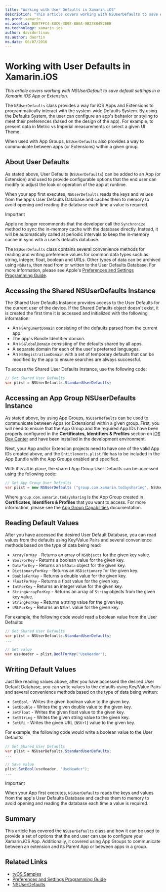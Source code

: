 ```yaml
---
title: "Working with User Defaults in Xamarin.iOS"
description: "This article covers working with NSUserDefaults to save default settings in a Xamarin iOS app or extension. It describes NSUserDefaults at a high level and discusses how to read and write values."
ms.prod: xamarin
ms.assetid: DAE7FFC4-B8C9-4D9E-886A-9B2388452EEB
ms.technology: xamarin-ios
author: davidortinau
ms.author: daortin
ms.date: 06/07/2016
---
```


# Working with User Defaults in Xamarin.iOS

_This article covers working with NSUserDefault to save default settings in a Xamarin.iOS App or Extension._

The `NSUserDefaults` class provides a way for iOS Apps and Extensions to programmatically interact with the system-wide Defaults System. By using the Defaults System, the user can configure an app's behavior or styling to meet their preferences (based on the design of the app). For example, to present data in Metric vs Imperial measurements or select a given UI Theme.

When used with App Groups, `NSUserDefaults` also provides a way to communicate between apps (or Extensions) within a given group.

<a name="About-User-Defaults"></a>

## About User Defaults

As stated above, User Defaults (`NSUserDefaults`) can be added to an App (or Extension) and used to provide configurable options that the end user can modify to adjust the look or operation of the app at runtime.

When your app first executes, `NSUserDefaults` reads the keys and values from the app's User Defaults Database and caches them to memory to avoid opening and reading the database each time a value is required. 

> [!IMPORTANT]
> Apple no longer recommends that the developer call the `Synchronize` method to sync the in-memory cache with the database directly. Instead, it will be automatically called at periodic intervals to keep the in-memory cache in sync with a user’s defaults database.

The `NSUserDefaults` class contains several convenience methods for reading and writing preference values for common data types such as: string, integer, float, boolean and URLs. Other types of data can be archived using `NSData`, then read from or written to the User Defaults Database. For more information, please see Apple's [Preferences and Settings Programming Guide](https://developer.apple.com/library/mac/documentation/Cocoa/Conceptual/UserDefaults/Introduction/Introduction.html#//apple_ref/doc/uid/10000059i).

<a name="Accessing-the-Shared-NSUserDefaults-Instance"></a>

## Accessing the Shared NSUserDefaults Instance 

The Shared User Defaults Instance provides access to the User Defaults for the current user of the device. If the Shared Defaults object doesn't exist, it is created the first time it is accessed and initialized with the following information:

- An `NSArgumentDomain` consisting of the defaults parsed from the current app.
- The app's Bundle Identifier domain.
- An `NSGlobalDomain` consisting of the defaults shared by all apps.
- A separate domain for each of the user's preferred languages.
- An `NSRegistrationDomain` with a set of temporary defaults that can be modified by the app to ensure searches are always successful.

To access the Shared User Defaults Instance, use the following code:

```csharp
// Get Shared User Defaults
var plist = NSUserDefaults.StandardUserDefaults;
```

<a name="Accessing-an-App-Group-NSUserDefaults-Instance"></a>

## Accessing an App Group NSUserDefaults Instance

As stated above, by using App Groups, `NSUserDefaults` can be used to communicate between Apps (or Extensions) within a given group. First, you will need to ensure that the App Group and the required App IDs have been properly configured in the **Certificates, Identifiers & Profiles** section on [iOS Dev Center](https://developer.apple.com/devcenter/ios/) and have been installed in the development environment.

Next, your App and/or Extension projects need to have one of the valid App IDs created above, and the `Entitlements.plist` file has to be included in the App Bundle with the App Groups enabled and specified.

With this all in place, the shared App Group User Defaults can be accessed using the following code:

```csharp
// Get App Group User Defaults
var plist = new NSUserDefaults ("group.com.xamarin.todaysharing", NSUserDefaultsType.SuiteName);
```

Where `group.com.xamarin.todaysharing` is the App Group created in **Certificates, Identifiers & Profiles** that you want to access. For more information, please see the [App Group Capabilities](~/ios/deploy-test/provisioning/capabilities/app-groups-capabilities.md) documentation.

<a name="Reading-Default-Values"></a>

## Reading Default Values

After you have accessed the desired User Default Database, you can read values from the defaults using Key/Value Pairs and several convenience methods based on the type of data being read:

- `ArrayForKey` - Returns an array of `NSObjects` for the given key value.
- `BoolForKey` - Returns a boolean value for the given key.
- `DataForKey` - Returns an `NSData` object for the given key.
- `DictionaryForKey` - Returns an `NSDictionary` for the given key.
- `DoubleForKey` - Returns a double value for the given key.
- `FloatForKey` - Returns a float value for the given key.
- `IntForKey` - Returns an integer value for the given key.
- `StringArrayForKey` - Returns an array of `String` objects from the given key value.
- `StringForKey` - Returns a string value for the given key.
- `URLForKey` - Returns an `NSUrl` value for the given key.

For example, the following code would read a boolean value from the User Defaults:

```csharp
// Get Shared User Defaults
var plist = NSUserDefaults.StandardUserDefaults;
...

// Get value
var useHeader = plist.BoolForKey("UseHeader");

```

<a name="Writing-Default-Values"></a>

## Writing Default Values

Just like reading values above, after you have accessed the desired User Default Database, you can write values to the defaults using Key/Value Pairs and several convenience methods based on the type of data being written:

- `SetBool` - Writes the given boolean value to the given key.
- `SetDouble` - Writes the given double value to the given key.
- `SetFloat` - Writes the given float value to the given key.
- `SetString` - Writes the given string value to the given key.
- `SetURL` - Writes the given URL (`NSUrl`) value to the given key.

For example, the following code would write a boolean value to the User Defaults:

```csharp
// Get Shared User Defaults
var plist = NSUserDefaults.StandardUserDefaults;
...

// Save value
plist.SetBool(useHeader, "UseHeader");
...

```

> [!IMPORTANT]
> When your App first executes, `NSUserDefaults` reads the keys and values from the app's User Defaults Database and caches them to memory to avoid opening and reading the database each time a value is required.

<a name="Summary"></a>

## Summary

This article has covered the `NSUserDefaults` class and how it can be used to provide a set of options that the end user can use to configure your Xamarin.iOS App. Additionally, it covered using App Groups to communicate between an extension and its Parent App or between apps in a group.

## Related Links

- [tvOS Samples](/samples/browse/?products=xamarin&term=Xamarin.iOS%2btvOS)
- [Preferences and Settings Programming Guide](https://developer.apple.com/library/mac/documentation/Cocoa/Conceptual/UserDefaults/Introduction/Introduction.html#//apple_ref/doc/uid/10000059i)
- [NSUserDefaults](https://developer.apple.com/library/mac/documentation/Cocoa/Reference/Foundation/Classes/NSUserDefaults_Class/#//apple_ref/doc/constant_group/NSUserDefaults_Domains)